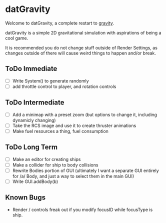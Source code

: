 datGravity
==========

Welcome to datGravity, a complete restart to [gravity](http://github.com/Guard13007/gravity).

datGravity is a simple 2D gravitational simulation with aspirations of being a
cool game.

It is recommended you do not change stuff outside of Render Settings, as changes
outside of there will cause weird things to happen and/or break.

ToDo Immediate
--------------

- [ ] Write System() to generate randomly
- [ ] add throttle control to player, and rotation controls

ToDo Intermediate
-----------------

- [ ] Add a minimap with a preset zoom (but options to change it, including dynamicly changing)
- [ ] Take the RCS image and use it to create thruster animations
- [ ] Make fuel resources a thing, fuel consumption

ToDo Long Term
--------------

- [ ] Make an editor for creating ships
- [ ] Make a collider for ship to body collisions
- [ ] Rewrite Bodies portion of GUI (ultimately I want a separate GUI entirely for
      /a/ Body, and just a way to select them in the main GUI)
- [ ] Write GUI.addBody(b)

Known Bugs
----------

- Render / controls freak out if you modify focusID while focusType is ship.
